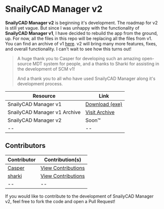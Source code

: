 # SnailyCAD Manager v2

**SnailyCAD Manager v2** is beginning it's development. The roadmap for v2 is still yet vague. But since I was unhappy with the functionality of **SnailyCAD Manager v1**, I have decided to rebuild the app from the ground, up. For now, all the files in this repo will be replacing all the files from v1. You can find an archive of v1 [here](https://github.com/WhitigolProd/SnailyCAD-Manager/tree/v1-archive). v2 will bring many more features, fixes, and overall functionality. I can't wait to see how this turns out!

> A huge thank you to Casper for developing such an amazing open-source MDT system for people, and a thanks to Sharki for assisting in the development of SCM v1!
>
> And a thank you to all who have used SnailyCAD Manager along it's development process.

| Resource                     | Link                                                                               |
| ---------------------------- | ---------------------------------------------------------------------------------- |
| SnailyCAD Manager v1         | [Download (exe)](https://manager.cossys.tk/)                                       |
| SnailyCAD Manager v1 Archive | [Visit Archive](https://github.com/WhitigolProd/SnailyCAD-Manager/tree/v1-archive) |
| SnailyCAD Manager v2         | Soon™                                                                              |
| --                           | --                                                                                 |

## Contributors

| Contributor                                     | Contribution(s)                                                                                           |
| ----------------------------------------------- | --------------------------------------------------------------------------------------------------------- |
| [Casper](https://github.com/Dev-CasperTheGhost) | [View Contributions](https://github.com/WhitigolProd/SnailyCAD-Manager/commits?author=Dev-CasperTheGhost) |
| [sharki](https://github.com/subtosharki)        | [View Contributions](https://github.com/WhitigolProd/SnailyCAD-Manager/commits?author=subtosharki)        |
| --                                              | --                                                                                                        |

If you would like to contribute to the development of SnailyCAD Manager v2, feel free to fork the code and open a Pull Request!
